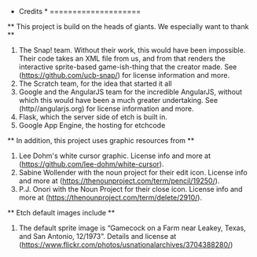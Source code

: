 * Credits *
====================

** This project is build on the heads of giants. We especially want to thank **

1. The Snap! team. Without their work, this would have been impossible. Their code takes an XML file from us, and from that renders the interactive sprite-based game-ish-thing that the creator made. See (https://github.com/ucb-snap/) for license information and more.
2. The Scratch team, for the idea that started it all
3. Google and the AngularJS team for the incredible AngularJS, without which this would have been a much greater undertaking. See (http//angularjs.org) for license information and more.
4. Flask, which the server side of etch is built in.
5. Google App Engine, the hosting for etchcode


** In addition, this project uses graphic resources from **

1. Lee Dohm's white cursor graphic. License info and more at (https://github.com/lee-dohm/white-cursor).
2. Sabine Wollender with the noun project for their edit icon. License info and more at (https://thenounproject.com/term/pencil/19250/).
3. P.J. Onori with the Noun Project for their close icon. License info and more at (https://thenounproject.com/term/delete/2910/).

** Etch default images include **

1. The default sprite image is “Gamecock on a Farm near Leakey, Texas, and San Antonio, 12/1973”. Details and license at (https://www.flickr.com/photos/usnationalarchives/3704388280/)
